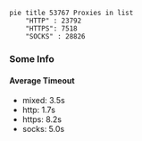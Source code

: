 
```mermaid
pie title 53767 Proxies in list
    "HTTP" : 23792
    "HTTPS": 7518
    "SOCKS" : 28826
```

### Some Info
#### Average Timeout

- mixed: 3.5s
- http: 1.7s
- https: 8.2s
- socks: 5.0s